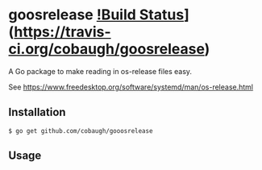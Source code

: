 # goosrelease [!Build Status](https://travis-ci.org/cobaugh/goosrelease.svg?branch=master)](https://travis-ci.org/cobaugh/goosrelease)

A Go package to make reading in os-release files easy.

See https://www.freedesktop.org/software/systemd/man/os-release.html

## Installation
`$ go get github.com/cobaugh/gooosrelease`

## Usage


